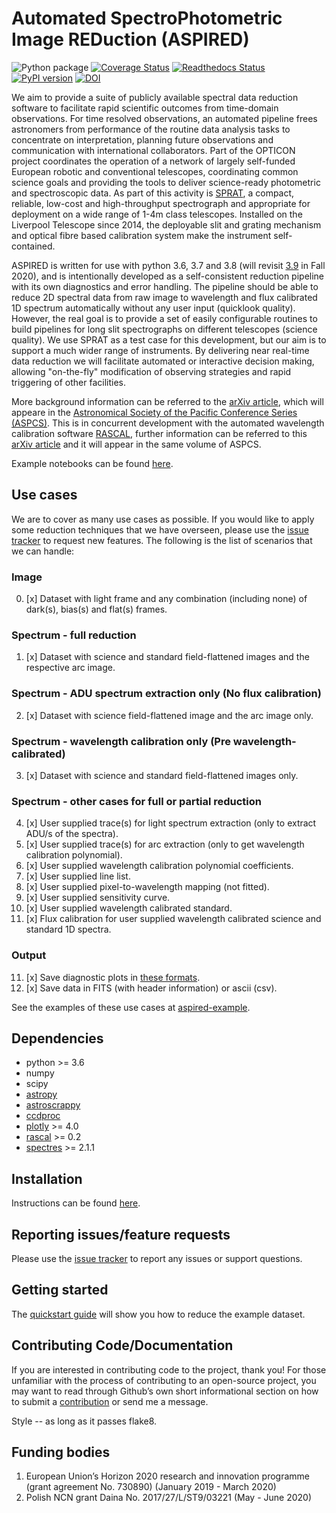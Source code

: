 # Automated SpectroPhotometric Image REDuction (ASPIRED)
![Python package](https://github.com/cylammarco/ASPIRED/workflows/Python%20package/badge.svg)
[![Coverage Status](https://coveralls.io/repos/github/cylammarco/ASPIRED/badge.svg?branch=main)](https://coveralls.io/github/cylammarco/ASPIRED?branch=main)
[![Readthedocs Status](https://readthedocs.org/projects/aspired/badge/?version=latest&style=flat)](https://aspired.readthedocs.io/en/latest/)
[![PyPI version](https://badge.fury.io/py/aspired.svg)](https://badge.fury.io/py/aspired)
[![DOI](https://zenodo.org/badge/DOI/10.5281/zenodo.4127294.svg)](https://doi.org/10.5281/zenodo.4127294)

We aim to provide a suite of publicly available spectral data reduction software to facilitate rapid scientific outcomes from time-domain observations. For time resolved observations, an automated pipeline frees astronomers from performance of the routine data analysis tasks to concentrate on interpretation, planning future observations and communication with international collaborators. Part of the OPTICON project coordinates the operation of a network of largely self-funded European robotic and conventional telescopes, coordinating common science goals and providing the tools to deliver science-ready photometric and spectroscopic data. As part of this activity is  [SPRAT](https://ui.adsabs.harvard.edu/abs/2014SPIE.9147E..8HP/abstract), a compact, reliable, low-cost and high-throughput spectrograph and appropriate for deployment on a wide range of 1-4m class telescopes. Installed on the Liverpool Telescope since 2014, the deployable slit and grating mechanism and optical fibre based calibration system make the instrument self-contained.

ASPIRED is written for use with python 3.6, 3.7 and 3.8 (will revisit [3.9](https://www.python.org/dev/peps/pep-0596/) in Fall 2020), and is intentionally developed as a self-consistent reduction pipeline with its own diagnostics and error handling. The pipeline should be able to reduce 2D spectral data from raw image to wavelength and flux calibrated 1D spectrum automatically without any user input (quicklook quality). However, the real goal is to provide a set of easily configurable routines to build pipelines for long slit spectrographs on different telescopes (science quality). We use SPRAT as a test case for this development, but our aim is to support a much wider range of instruments. By delivering near real-time data reduction we will facilitate automated or interactive decision making, allowing "on-the-fly" modification of observing strategies and rapid triggering of other facilities.

More background information can be referred to the [arXiv article](https://ui.adsabs.harvard.edu/abs/2019arXiv191205885L/abstract), which will appeare in the [Astronomical Society of the Pacific Conference Series (ASPCS)](http://www.aspbooks.org/a/volumes/upcoming/?book_id=606). This is in concurrent development with the automated wavelength calibration software [RASCAL](https://github.com/jveitchmichaelis/rascal), further information can be referred to this [arXiv article](https://ui.adsabs.harvard.edu/abs/2019arXiv191205883V/abstract) and it will appear in the same volume of ASPCS.

Example notebooks can be found [here](https://github.com/cylammarco/ASPIRED-example).

## Use cases
We are to cover as many use cases as possible. If you would like to apply some reduction techniques that we have overseen, please use the [issue tracker](https://github.com/cylammarco/ASPIRED/issues) to request new features. The following is the list of scenarios that we can handle:

### Image
0. [x] Dataset with light frame and any combination (including none) of dark(s), bias(s) and flat(s) frames.

### Spectrum - full reduction
1. [x] Dataset with science and standard field-flattened images and the respective arc image.

### Spectrum - ADU spectrum extraction only (No flux calibration)
2. [x] Dataset with science field-flattened image and the arc image only.

### Spectrum - wavelength calibration only (Pre wavelength-calibrated)
3. [x] Dataset with science and standard field-flattened images only.

### Spectrum - other cases for full or partial reduction
4. [x] User supplied trace(s) for light spectrum extraction (only to extract ADU/s of the spectra).
5. [x] User supplied trace(s) for arc extraction (only to get wavelength calibration polynomial).
6. [x] User supplied wavelength calibration polynomial coefficients.
7. [x] User supplied line list.
8. [x] User supplied pixel-to-wavelength mapping (not fitted).
9. [x] User supplied sensitivity curve.
10. [x] User supplied wavelength calibrated standard.
11. [x] Flux calibration for user supplied wavelength calibrated science and standard 1D spectra.

### Output
11. [x] Save diagnostic plots in [these formats](https://plotly.com/python/renderers/#setting-the-default-renderer).
12. [x] Save data in FITS (with header information) or ascii (csv).

See the examples of these use cases at [aspired-example](https://github.com/cylammarco/ASPIRED-example/).

## Dependencies
* python >= 3.6
* numpy
* scipy
* [astropy](https://github.com/astropy/astropy)
* [astroscrappy](https://github.com/astropy/astroscrappy)
* [ccdproc](https://github.com/astropy/ccdproc)
* [plotly](https://github.com/plotly/plotly.py) >= 4.0
* [rascal](https://github.com/jveitchmichaelis/rascal) >= 0.2
* [spectres](https://github.com/ACCarnall/SpectRes) >= 2.1.1

## Installation
Instructions can be found [here](https://aspired.readthedocs.io/en/latest/installation/pip.html).

## Reporting issues/feature requests
Please use the [issue tracker](https://github.com/cylammarco/ASPIRED/issues) to report any issues or support questions.

## Getting started
The [quickstart guide](https://aspired.readthedocs.io/en/latest/tutorials/quickstart.html) will show you how to reduce the example dataset.

## Contributing Code/Documentation
If you are interested in contributing code to the project, thank you! For those unfamiliar with the process of contributing to an open-source project, you may want to read through Github’s own short informational section on how to submit a [contribution](https://opensource.guide/how-to-contribute/#how-to-submit-a-contribution) or send me a message.

Style -- as long as it passes flake8.

## Funding bodies
1. European Union’s Horizon 2020 research and innovation programme (grant agreement No. 730890)
(January 2019 - March 2020)
2. Polish NCN grant Daina No. 2017/27/L/ST9/03221
(May - June 2020)
